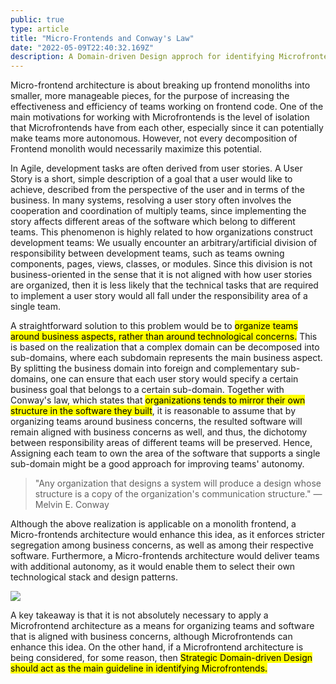 ```yaml
---
public: true
type: article
title: "Micro-Frontends and Conway's Law"
date: "2022-05-09T22:40:32.169Z"
description: A Domain-driven Design approch for identifying Microfrontends.
---
```


<div class="preface">
Micro-frontend architecture is about breaking up frontend monoliths into smaller, more manageable pieces, for the purpose of increasing the effectiveness and efficiency of teams working on frontend code. One of the main motivations for working with Microfrontends is the level of isolation that Microfrontends have from each other, especially since it can potentially make teams more autonomous. However, not every decomposition of Frontend monolith would necessarily maximize this potential. 
</div>

In Agile, development tasks are often derived from user stories. A User Story is a short, simple description of a goal that a user would like to achieve, described from the perspective of the user and in terms of the business. In many systems, resolving a user story often involves the cooperation and coordination of multiply teams, since implementing the story affects different areas of the software which belong to different teams. This phenomenon is highly related to how organizations construct development teams: We usually encounter an arbitrary/artificial division of responsibility between development teams, such as teams owning components, pages, views, classes, or modules. Since this division is not business-oriented in the sense that it is not aligned with how user stories are organized, then it is less likely that the technical tasks that are required to implement a user story would all fall under the responsibility area of a single team.

A straightforward solution to this problem would be to <mark>organize teams around business aspects, rather than around technological concerns.</mark> This is based on the realization that a complex domain can be decomposed into sub-domains, where each subdomain represents the main business aspect. By splitting the business domain into foreign and complementary sub-domains, one can ensure that each user story would specify a certain business goal that belongs to a certain sub-domain. Together with Conway's law, which states that <mark>organizations tends to mirror their own structure in the software they built</mark>, it is reasonable to assume that by organizing teams around business concerns, the resulted software will remain aligned with business concerns as well, and thus, the dichotomy between responsibility areas of different teams will be preserved. Hence, Assigning each team to own the area of the software that supports a single sub-domain might be a good approach for improving teams' autonomy.

> "Any organization that designs a system will produce a design whose structure is a copy of the organization's communication structure." — Melvin E. Conway

Although the above realization is applicable on a monolith frontend, a Micro-frontends architecture would enhance this idea, as it enforces stricter segregation among business concerns, as well as among their respective software. Furthermore, a Micro-frontends architecture would deliver teams with additional autonomy, as it would enable them to select their own technological stack and design patterns.

<div class="article-image">
    <img src="https://i.ibb.co/pJRrBCt/Screen-Shot-2022-05-14-at-2-07-27.png">
</div>

A key takeaway is that it is not absolutely necessary to apply a Microfrontend architecture as a means for organizing teams and software that is aligned with business concerns, although Microfrontends can enhance this idea. On the other hand, if a Microfrontend architecture is being considered, for some reason, then <mark>Strategic Domain-driven Design should act as the main guideline in identifying Microfrontends.</mark>

<!---

Strategic Domain-driven Design is a toolkit that concerns the decomposition of a business domain into multiply subdomains, where each subdomain corresponds to a main business concern. The process begins with domain experts identifying the different subdomains which compose the business domain. Once a decomposition has been obtained, domain experts model each subdomain by composing an unambiguous language that aims to capture the natural entities and processes that occur within and from the perspective of that subdomain. This modeling, known as Bounded Context, acts as a conceptual boundary and has the ability to evolve independently of other contexts.  

A Bounded Context can serve as a solid logical ground for a simpler implementation of the respective Microfrontend - As Bounded Context terminology is defined from the perspective that contains bounded context while masking away any additional concerns that are irrelevant within this context, it can dramatically simplify the associated Microfrontend implementation if this implementation is directly derived and consistent with the context's terminology. Furthermore, Bounded Contexts are formed around a cohesive unambiguous language that is defined by domain experts and that all stakeholders agree upon, which can drastically improve the quality of communication between stakeholders, reduce the likelihood of conflicts around terminology, and reduce the translation overhead of user stories into technical assignments. 

By aligning Microfrontends and thier owning teams with domain concerns, Microfrontends can be seen as technical implementations of thier respective Bounded Contexts, as the structure, terminology and relations between contexts can be reflected in the associeted Microfrontend implementation. If fully adopted, this approch enhances domain-oriented code which is highly maintainable. 

#### Micro-Frontends Communication and Context Mapping

Although Microfrontends should remain as isolated as possible from each other, it is not rare to find use cases where Microfrontends have to exchange information between them. In order to identify such use cases and to formalize communication contracts, it may be helpful to apply the Context Mapping pattern to the respective Bounded Contexts, which is a DDD process of identifying the relationships between different contexts and defining their interface. The technical communication between Microfrontends should follow patterns that keep Microfrontends loosely coupled with each other, such as pub/sub asynchronous messaging. 

#### Tactical Domain-driven Design
Tactical DDD patterns, such as the aggregate pattern, can be as well applied to presentation logic to further increase the code alignment with the model and to enhance a better alignment with domain concepts. However, these patterns are suitable for Framework-agnostic Frontends, where presentation logic is properly segregated from infrastructure implementation details.
*/

--->



